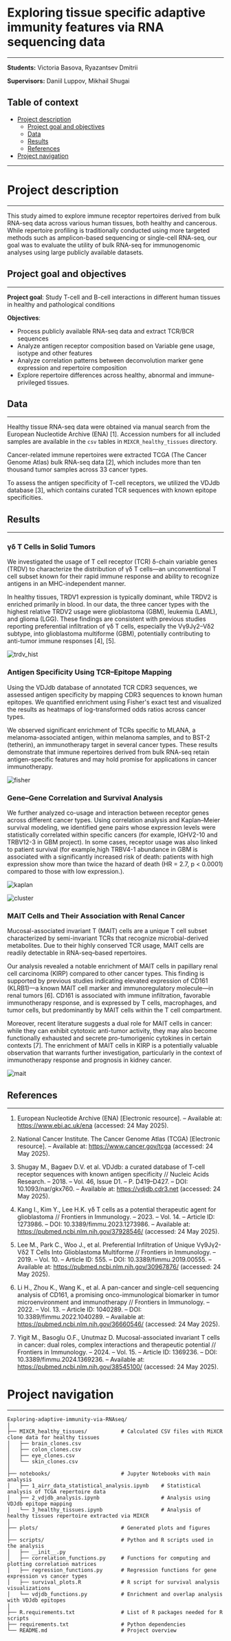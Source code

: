 # Exploring tissue specific adaptive immunity features via RNA sequencing data

---

**Students:** Victoria Basova, Ryazantsev Dmitrii

**Supervisors:** Daniil Luppov, Mikhail Shugai

## Table of context

- [Project description](#project-description)
  - [Project goal and objectives](#project-goal-and-objectives)
  - [Data](#data)
  - [Results](#results)
  - [References](#references)
- [Project navigation](#project-navigation)
---

# Project description

---

This study aimed to explore immune receptor repertoires derived from bulk RNA-seq data 
across various human tissues, both healthy and cancerous. While repertoire profiling is traditionally conducted using more targeted methods such as amplicon-based sequencing or single-cell RNA-seq, our goal was to evaluate the utility of bulk RNA-seq for immunogenomic analyses using large publicly available datasets.



## Project goal and objectives

---

**Project goal**: Study T-cell and B-cell interactions in different human tissues in healthy and pathological conditions

**Objectives**: 
- Process publicly available RNA-seq data and extract TCR/BCR sequences
- Analyze antigen receptor composition based on Variable gene usage, isotype and other features
- Analyze correlation patterns between deconvolution marker gene expression and repertoire composition 
- Explore repertoire differences across healthy, abnormal and immune-privileged tissues.

## Data

---

Healthy tissue RNA-seq data were obtained via manual search from the European Nucleotide Archive (ENA) [1]. Accession numbers for all included samples are available in the `csv` tables in `MIXCR_healthy_tissues` directory.

Cancer-related immune repertoires were extracted  TCGA (The Cancer Genome Atlas) bulk RNA-seq data [2], which includes more than ten thousand tumor samples across 33 cancer types. 

To assess the antigen specificity of T-cell receptors, we utilized the VDJdb database [3], which contains curated TCR sequences with known epitope specificities. 

## Results

---


### γδ T Cells in Solid Tumors

We investigated the usage of T cell receptor (TCR) δ-chain variable genes (TRDV) to characterize the distribution of γδ T cells—an unconventional T cell subset known for their rapid immune response and ability to recognize antigens in an MHC-independent manner.

In healthy tissues, TRDV1 expression is typically dominant, while TRDV2 is enriched primarily in blood. In our data, the three cancer types with the highest relative TRDV2 usage were glioblastoma (GBM), leukemia (LAML), and glioma (LGG). These findings are consistent with previous studies reporting preferential infiltration of γδ T cells, especially the Vγ9Jγ2–Vδ2 subtype, into glioblastoma multiforme (GBM), potentially contributing to anti-tumor immune responses [4], [5].

![trdv_hist](./plots/TRDV_hist.png)
### Antigen Specificity Using TCR–Epitope Mapping

Using the VDJdb database of annotated TCR CDR3 sequences, we assessed antigen specificity by mapping CDR3 sequences to known human epitopes. We quantified enrichment using Fisher's exact test and visualized the results as heatmaps of log-transformed odds ratios across cancer types.

We observed significant enrichment of TCRs specific to MLANA, a melanoma-associated antigen, within melanoma samples, and to BST-2 (tetherin), an immunotherapy target in several cancer types. These results demonstrate that immune repertoires derived from bulk RNA-seq retain antigen-specific features and may hold promise for applications in cancer immunotherapy.

![fisher](./plots/fisher_plot.png)

### Gene–Gene Correlation and Survival Analysis

We further analyzed co-usage and interaction between receptor genes across different cancer types. Using correlation analysis and Kaplan–Meier survival modeling, we identified gene pairs whose expression levels were statistically correlated within specific cancers (for example, IGHV2-10 and TRBV12-3 in GBM project). In some cases, receptor usage was also linked to patient survival (for example,high TRBV4-1 abundance in GBM is associated with a significantly increased risk of death: patients with high expression show more than twice the hazard of death (HR = 2.7, p < 0.0001) compared to those with low expression.).

![kaplan](./plots/gbm_kaplan_meier.png)


![cluster](./plots/TCGA-GBM_clustermap.png)

### MAIT Cells and Their Association with Renal Cancer
Mucosal-associated invariant T (MAIT) cells are a unique T cell subset characterized by semi-invariant TCRs that recognize microbial-derived metabolites. Due to their highly conserved TCR usage, MAIT cells are readily detectable in RNA-seq–based repertoires.

Our analysis revealed a notable enrichment of MAIT cells in papillary renal cell carcinoma (KIRP) compared to other cancer types. This finding is supported by previous studies indicating elevated expression of CD161 (KLRB1)—a known MAIT cell marker and immunoregulatory molecule—in renal tumors [6]. CD161 is associated with immune infiltration, favorable immunotherapy response, and is expressed by T cells, macrophages, and tumor cells, but predominantly by MAIT cells within the T cell compartment.

Moreover, recent literature suggests a dual role for MAIT cells in cancer: while they can exhibit cytotoxic anti-tumor activity, they may also become functionally exhausted and secrete pro-tumorigenic cytokines in certain contexts [7]. The enrichment of MAIT cells in KIRP is a potentially valuable observation that warrants further investigation, particularly in the context of immunotherapy response and prognosis in kidney cancer.

![mait](./plots/mait.png)

## References

---
1. European Nucleotide Archive (ENA) [Electronic resource]. – Available at: https://www.ebi.ac.uk/ena (accessed: 24 May 2025).

2. National Cancer Institute. The Cancer Genome Atlas (TCGA) [Electronic resource]. – Available at: https://www.cancer.gov/tcga (accessed: 24 May 2025).

3. Shugay M., Bagaev D.V. et al. VDJdb: a curated database of T-cell receptor sequences with known antigen specificity // Nucleic Acids Research. – 2018. – Vol. 46, Issue D1. – P. D419–D427. – DOI: 10.1093/nar/gkx760. – Available at: https://vdjdb.cdr3.net (accessed: 24 May 2025).

4. Kang I., Kim Y., Lee H.K.
γδ T cells as a potential therapeutic agent for glioblastoma // Frontiers in Immunology. – 2023. – Vol. 14. – Article ID: 1273986. – DOI: 10.3389/fimmu.2023.1273986. – Available at: https://pubmed.ncbi.nlm.nih.gov/37928546/ (accessed: 24 May 2025).

5.  Lee M., Park C., Woo J., et al.
Preferential Infiltration of Unique Vγ9Jγ2-Vδ2 T Cells Into Glioblastoma Multiforme // Frontiers in Immunology. – 2019. – Vol. 10. – Article ID: 555. – DOI: 10.3389/fimmu.2019.00555. – Available at: https://pubmed.ncbi.nlm.nih.gov/30967876/ (accessed: 24 May 2025).

6. Li H., Zhou K., Wang K., et al.
A pan-cancer and single-cell sequencing analysis of CD161, a promising onco-immunological biomarker in tumor microenvironment and immunotherapy // Frontiers in Immunology. – 2022. – Vol. 13. – Article ID: 1040289. – DOI: 10.3389/fimmu.2022.1040289. – Available at: https://pubmed.ncbi.nlm.nih.gov/36660546/ (accessed: 24 May 2025).

7. Yigit M., Basoglu O.F., Unutmaz D.
Mucosal-associated invariant T cells in cancer: dual roles, complex interactions and therapeutic potential // Frontiers in Immunology. – 2024. – Vol. 15. – Article ID: 1369236. – DOI: 10.3389/fimmu.2024.1369236. – Available at: https://pubmed.ncbi.nlm.nih.gov/38545100/ (accessed: 24 May 2025).

   

# Project navigation

---

```angular2html
Exploring-adaptive-immunity-via-RNAseq/
│
├── MIXCR_healthy_tissues/           # Calculated CSV files with MiXCR clone data for healthy tissues
│   ├── brain_clones.csv
│   ├── colon_clones.csv
│   ├── eye_clones.csv
│   └── skin_clones.csv
│
├── notebooks/                       # Jupyter Notebooks with main analysis
│   ├── 1_airr_data_statistical_analysis.ipynb    # Statistical analysis of TCGA repertoire data
│   ├── 2_vdjdb_analysis.ipynb                    # Analysis using VDJdb epitope mapping
│   └── 3_healthy_tissues.ipynb                   # Analysis of healthy tissues repertoire extracted via MIXCR
│
├── plots/                           # Generated plots and figures
│
├── scripts/                         # Python and R scripts used in the analysis
│   ├── __init__.py                  
│   ├── correlation_functions.py     # Functions for computing and plotting correlation matrices
│   ├── regression_functions.py      # Regression functions for gene expression vs cancer types
│   ├── survival_plots.R             # R script for survival analysis visualizations
│   └── vdjdb_functions.py           # Enrichment and overlap analysis with VDJdb epitopes
│
├── R.requirements.txt               # List of R packages needed for R scripts
├── requirements.txt                 # Python dependencies
└── README.md                        # Project overview 

```





